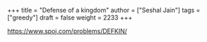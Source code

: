 +++
title = "Defense of a kingdom"
author = ["Seshal Jain"]
tags = ["greedy"]
draft = false
weight = 2233
+++

<https://www.spoj.com/problems/DEFKIN/>
